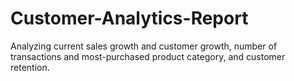 # Customer-Analytics-Report
Analyzing current sales growth and customer growth, number of transactions and most-purchased product category, and customer retention.
